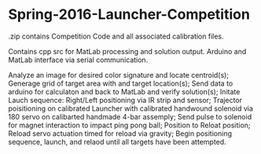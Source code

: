 # Spring-2016-Launcher-Competition
.zip contains Competition Code and all associated calibration files. 

Contains cpp src for MatLab processing and solution output. Arduino and MatLab interface via serial communication. 

Analyze an image for desired color signature and locate centroid(s); Generage grid of target area with and target location(s); Send data to arduino for calculaton and back to MatLab and verify solution(s); Initate Lauch sequence: Right/Left positioning via IR strip and sensor; Trajector poisitioning on calibrated Launcher with calibrated handwound solenoid via 180 servo on calibarted handmade 4-bar assemply; Send pulse to solenoid for magnet interaction to impact ping pong ball; Position to Reloat position; Reload servo actuation timed for reload via gravity; Begin positioning sequence, launch, and relaod until all targets have been attempted.
